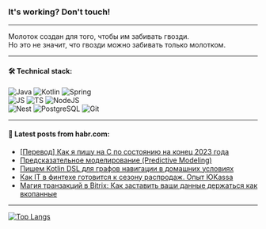 ### It's working? Don't touch!

---
Молоток создан для того, чтобы им забивать гвозди. <br>
Но это не значит, что гвозди можно забивать только молотком.

---

#### 🛠️ Technical stack:

![Java](https://img.shields.io/badge/Java-informational?logo=Oracle&style=flat&logoColor=white&color=FF4500)
![Kotlin](https://img.shields.io/badge/Kotlin-informational?logo=Kotlin&style=flat&logoColor=white&color=774D97)
![Spring](https://img.shields.io/badge/SpringBoot-informational?logo=SpringBoot&style=flat&logoColor=white&color=6DB33F) <br>
![JS](https://img.shields.io/badge/JS-informational?logo=javaScript&style=flat&logoColor=black&color=F7Df1E)
![TS](https://img.shields.io/badge/TypeScript-informational?logo=typeScript&style=flat&logoColor=black&color=0667A8)
![NodeJS](https://img.shields.io/badge/NodeJS-informational?logo=node.js&style=flat&logoColor=white&color=70A760) <br>
![Nest](https://img.shields.io/badge/NestJS-informational?logo=NestJS&style=flat&logoColor=white&color=E0234E)
![PostgreSQL](https://img.shields.io/badge/PostgreSQL-informational?logo=PostgreSQL&style=flat&logoColor=white&color=DAA520)
![Git](https://img.shields.io/badge/Git-informational?logo=git&style=flat&logoColor=white&color=778899)

___

#### 💬 Latest posts from habr.com:

<!-- BLOG-POST-LIST:START -->
- [[Перевод] Как я пишу на C по состоянию на конец 2023 года](https://habr.com/ru/companies/piter/articles/774596/?utm_source=habrahabr&utm_medium=rss&utm_campaign=774596)
- [Предсказательное моделирование &lpar;Predictive Modeling&rpar;](https://habr.com/ru/companies/otus/articles/774970/?utm_source=habrahabr&utm_medium=rss&utm_campaign=774970)
- [Пишем Kotlin DSL для графов навигации в домашних условиях](https://habr.com/ru/companies/tinkoff/articles/775288/?utm_source=habrahabr&utm_medium=rss&utm_campaign=775288)
- [Как IT в финтехе готовится к сезону распродаж. Опыт ЮKassa](https://habr.com/ru/companies/yoomoney/articles/775404/?utm_source=habrahabr&utm_medium=rss&utm_campaign=775404)
- [Магия транзакций в Bitrix: Как заставить ваши данные держаться как вкопанные](https://habr.com/ru/articles/775398/?utm_source=habrahabr&utm_medium=rss&utm_campaign=775398)
<!-- BLOG-POST-LIST:END -->

---
[![Top Langs](https://github-readme-stats-git-master-advtsetting-gmailcom.vercel.app/api/top-langs/?username=zloylis&langs_count=10&hide_title=false&title_color=e6edf3&size_weight=0.5&count_weight=0.5&layout=compact&hide_border=true&theme=dracula)](https://github.com/zloylis)

<!-- ![GitHub stats](https://github-readme-stats-git-master-advtsetting-gmailcom.vercel.app/api?username=zloylis&show_icons=true&hide_border=true&theme=dracula&hide_title=true&include_all_commits=true&count_private=true&hide=contribs&hide_rank=true) -->
